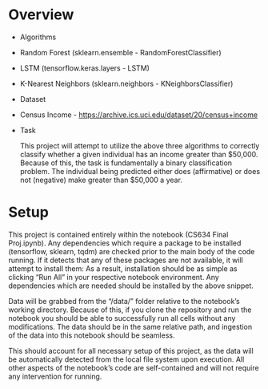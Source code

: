 # Overview
*	Algorithms
*	Random Forest (sklearn.ensemble - RandomForestClassifier)
*	LSTM (tensorflow.keras.layers -  LSTM)
*	K-Nearest Neighbors (sklearn.neighbors - KNeighborsClassifier)
*	Dataset
*	Census Income - https://archive.ics.uci.edu/dataset/20/census+income
*	Task

    This project will attempt to utilize the above three algorithms to correctly classify whether a given individual has an income greater than $50,000. Because of this, the task is fundamentally a binary classification problem. The individual being predicted either does (affirmative) or does not (negative) make greater than $50,000 a year.

# Setup  
This project is contained entirely within the notebook (CS634 Final Proj.ipynb). Any dependencies which require a package to be installed (tensorflow, sklearn, tqdm) are checked prior to the main body of the code running. If it detects that any of these packages are not available, it will attempt to install them:
As a result, installation should be as simple as clicking “Run All” in your respective notebook environment. Any dependencies which are needed should be installed by the above snippet.  
  
Data will be grabbed from the “/data/” folder relative to the notebook’s working directory. Because of this, if you clone the repository and run the notebook you should be able to successfully run all cells without any modifications. The data should be in the same relative path, and ingestion of the data into this notebook should be seamless.  
  
This should account for all necessary setup of this project, as the data will be automatically detected from the local file system upon execution. All other aspects of the notebook’s code are self-contained and will not require any intervention for running.  